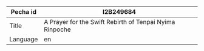 |Pecha id | I2B249684
| --- | --- 
|Title | A Prayer for the Swift Rebirth of Tenpai Nyima Rinpoche 
|Language | en